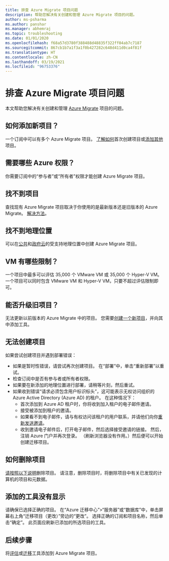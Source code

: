 ```yaml
---
title: 排查 Azure Migrate 项目问题
description: 帮助您解决有关创建和管理 Azure Migrate 项目的问题。
author: ms-psharma
ms.author: panshar
ms.manager: abhemraj
ms.topic: troubleshooting
ms.date: 01/01/2020
ms.openlocfilehash: f68a57d3780f388488d48835f322ff04ab7c7187
ms.sourcegitcommit: 867cb1b7a1f3a1f0b427282c648d411d0ca4f81f
ms.translationtype: HT
ms.contentlocale: zh-CN
ms.lasthandoff: 03/19/2021
ms.locfileid: "96753376"
---
```

# <a name="troubleshoot-azure-migrate-projects"></a>排查 Azure Migrate 项目问题

本文帮助您解决有关创建和管理 [Azure Migrate](migrate-services-overview.md) 项目的问题。

## <a name="how-to-add-new-project"></a>如何添加新项目？

一个订阅中可以有多个 Azure Migrate 项目。 [了解如何](./create-manage-projects.md)首次创建项目或[添加其他](create-manage-projects.md#create-additional-projects)项目。

## <a name="what-azure-permissions-are-needed"></a>需要哪些 Azure 权限？

你需要订阅中的“参与者”或“所有者”权限才能创建 Azure Migrate 项目。

## <a name="cant-find-a-project"></a>找不到项目

查找现有 Azure Migrate 项目取决于你使用的是最新版本还是旧版本的 Azure Migrate。 [解决方法](create-manage-projects.md#find-a-project)。


## <a name="cant-find-a-geography"></a>找不到地理位置

可以在[公共](migrate-support-matrix.md#supported-geographies-public-cloud)和[政府云](migrate-support-matrix.md#supported-geographies-azure-government)的受支持地理位置中创建 Azure Migrate 项目。

## <a name="what-are-vm-limits"></a>VM 有哪些限制？

一个项目中最多可以评估 35,000 个 VMware VM 或 35,000 个 Hyper-V VM。 一个项目可以同时包含 VMware VM 和 Hyper-V VM，只要不超过评估限制即可。

## <a name="can-i-upgrade-old-project"></a>能否升级旧项目？

无法更新以前版本的 Azure Migrate 中的项目。 您需要[创建一个新项目](./create-manage-projects.md)，并向其中添加工具。

## <a name="cant-create-a-project"></a>无法创建项目

如果尝试创建项目并遇到部署错误：

- 如果是暂时性错误，请尝试再次创建项目。 在“部署”中，单击“重新部署”以重试。 
- 检查订阅中是否有参与者或所有者权限。
- 如果要在新添加的地理位置进行部署，请稍等片刻，然后重试。
- 如果收到错误“请求必须包含用户标识标头”，这可能表示无权访问组织的 Azure Active Directory (Azure AD) 的租户。 在这种情况下：
    - 首次添加到 Azure AD 租户时，你将收到加入租户的电子邮件邀请。
    - 接受被添加到租户的邀请。
    - 如果看不到电子邮件，请与有权访问该租户的用户联系，并请他们向你[重新发送邀请](../active-directory/external-identities/add-users-administrator.md#resend-invitations-to-guest-users)。
    - 收到邀请电子邮件后，打开电子邮件，然后选择接受邀请的链接。 然后，注销 Azure 门户并再次登录。 （刷新浏览器没有作用。）然后便可以开始创建迁移项目。

## <a name="how-do-i-delete-a-project"></a>如何删除项目

[请按照以下说明](create-manage-projects.md#delete-a-project)删除项目。 请注意，删除项目时，将删除项目中有关已发现的计算机的项目和元数据。

## <a name="added-tools-dont-show"></a>添加的工具没有显示

请确保已选择正确的项目。 在“Azure 迁移中心”>“服务器”或“数据库”中，单击屏幕右上角“迁移项目（更改）”旁边的“更改”。    选择正确的订阅和项目名称，然后单击“确定”。 此页面应刷新已添加的所选项目的工具。

## <a name="next-steps"></a>后续步骤

将[评估](how-to-assess.md)或[迁移](how-to-migrate.md)工具添加到 Azure Migrate 项目。
